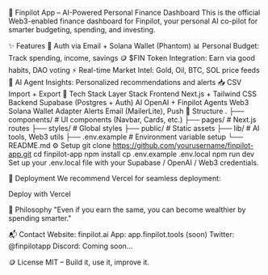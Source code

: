 🧠 Finpilot App – AI-Powered Personal Finance Dashboard
This is the official Web3-enabled finance dashboard for Finpilot, your personal AI co-pilot for smarter budgeting, spending, and investing.

✨ Features
🔐 Auth via Email + Solana Wallet (Phantom)
📊 Personal Budget: Track spending, income, savings
🪙 $FIN Token Integration: Earn via good habits, DAO voting
⚡ Real-time Market Intel: Gold, Oil, BTC, SOL price feeds
🤖 AI Agent Insights: Personalized recommendations and alerts
📥 CSV Import + Export
🔧 Tech Stack
Layer	Stack
Frontend	Next.js + Tailwind CSS
Backend	Supabase (Postgres + Auth)
AI	OpenAI + Finpilot Agents
Web3	Solana Wallet Adapter
Alerts	Email (MailerLite), Push
📁 Structure
.
├── components/        # UI components (Navbar, Cards, etc.)
├── pages/             # Next.js routes
├── styles/            # Global styles
├── public/            # Static assets
├── lib/               # AI tools, Web3 utils
├── .env.example       # Environment variable setup
└── README.md
⚙️ Setup
git clone https://github.com/yourusername/finpilot-app.git
cd finpilot-app
npm install
cp .env.example .env.local
npm run dev
Set up your .env.local file with your Supabase / OpenAI / Web3 credentials.

🚀 Deployment
We recommend Vercel for seamless deployment:

Deploy with Vercel

🧠 Philosophy
"Even if you earn the same, you can become wealthier by spending smarter."

📬 Contact
Website: finpilot.ai
App: app.finpilot.tools (soon)
Twitter: @finpilotapp
Discord: Coming soon...

🪙 License
MIT – Build it, use it, improve it.
